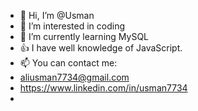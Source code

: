 - 👋 Hi, I’m @Usman
- 👀 I’m interested in coding
- 🌱 I’m currently learning MySQL
- 👍 I have well knowledge of JavaScript.
- 📫 You can contact me:
- aliusman7734@gmail.com
- https://www.linkedin.com/in/usman7734
- 

<!---
usman7734/usman7734 is a ✨ special ✨ repository because its `README.md` (this file) appears on your GitHub profile.
You can click the Preview link to take a look at your changes.
--->

